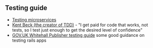 ## Testing guide

- [Testing microservices](http://martinfowler.com/articles/microservice-testing/)
- [Kent Beck (the creator of TDD)](http://stackoverflow.com/questions/153234/how-deep-are-your-unit-tests/153565#153565) - "I get paid for code that works, not tests, so I test just enough to get the desired level of confidence" 
- [GOV.UK Whitehall Publisher testing guide](https://github.com/alphagov/whitehall/blob/master/docs/testing.md) some good guidance on testing rails apps

